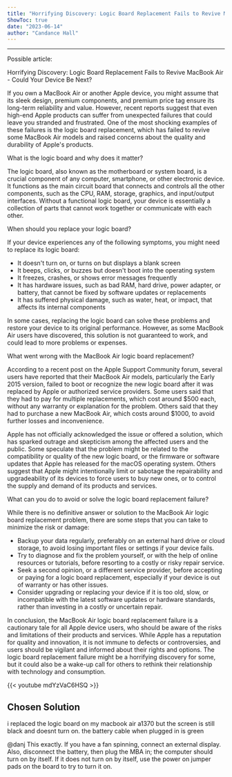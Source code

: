 ```yaml
---
title: "Horrifying Discovery: Logic Board Replacement Fails to Revive MacBook Air - Could Your Device Be Next?"
ShowToc: true 
date: "2023-06-14"
author: "Candance Hall"
---
```

*****
Possible article:

Horrifying Discovery: Logic Board Replacement Fails to Revive MacBook Air - Could Your Device Be Next?

If you own a MacBook Air or another Apple device, you might assume that its sleek design, premium components, and premium price tag ensure its long-term reliability and value. However, recent reports suggest that even high-end Apple products can suffer from unexpected failures that could leave you stranded and frustrated. One of the most shocking examples of these failures is the logic board replacement, which has failed to revive some MacBook Air models and raised concerns about the quality and durability of Apple's products.

What is the logic board and why does it matter?

The logic board, also known as the motherboard or system board, is a crucial component of any computer, smartphone, or other electronic device. It functions as the main circuit board that connects and controls all the other components, such as the CPU, RAM, storage, graphics, and input/output interfaces. Without a functional logic board, your device is essentially a collection of parts that cannot work together or communicate with each other.

When should you replace your logic board?

If your device experiences any of the following symptoms, you might need to replace its logic board:

- It doesn't turn on, or turns on but displays a blank screen
- It beeps, clicks, or buzzes but doesn't boot into the operating system
- It freezes, crashes, or shows error messages frequently
- It has hardware issues, such as bad RAM, hard drive, power adapter, or battery, that cannot be fixed by software updates or replacements
- It has suffered physical damage, such as water, heat, or impact, that affects its internal components

In some cases, replacing the logic board can solve these problems and restore your device to its original performance. However, as some MacBook Air users have discovered, this solution is not guaranteed to work, and could lead to more problems or expenses.

What went wrong with the MacBook Air logic board replacement?

According to a recent post on the Apple Support Community forum, several users have reported that their MacBook Air models, particularly the Early 2015 version, failed to boot or recognize the new logic board after it was replaced by Apple or authorized service providers. Some users said that they had to pay for multiple replacements, which cost around $500 each, without any warranty or explanation for the problem. Others said that they had to purchase a new MacBook Air, which costs around $1000, to avoid further losses and inconvenience.

Apple has not officially acknowledged the issue or offered a solution, which has sparked outrage and skepticism among the affected users and the public. Some speculate that the problem might be related to the compatibility or quality of the new logic board, or the firmware or software updates that Apple has released for the macOS operating system. Others suggest that Apple might intentionally limit or sabotage the repairability and upgradeability of its devices to force users to buy new ones, or to control the supply and demand of its products and services.

What can you do to avoid or solve the logic board replacement failure?

While there is no definitive answer or solution to the MacBook Air logic board replacement problem, there are some steps that you can take to minimize the risk or damage:

- Backup your data regularly, preferably on an external hard drive or cloud storage, to avoid losing important files or settings if your device fails.
- Try to diagnose and fix the problem yourself, or with the help of online resources or tutorials, before resorting to a costly or risky repair service.
- Seek a second opinion, or a different service provider, before accepting or paying for a logic board replacement, especially if your device is out of warranty or has other issues.
- Consider upgrading or replacing your device if it is too old, slow, or incompatible with the latest software updates or hardware standards, rather than investing in a costly or uncertain repair.

In conclusion, the MacBook Air logic board replacement failure is a cautionary tale for all Apple device users, who should be aware of the risks and limitations of their products and services. While Apple has a reputation for quality and innovation, it is not immune to defects or controversies, and users should be vigilant and informed about their rights and options. The logic board replacement failure might be a horrifying discovery for some, but it could also be a wake-up call for others to rethink their relationship with technology and consumption.

{{< youtube mdYzVaC6HSQ >}} 



## Chosen Solution
 i replaced the logic board on my macbook air a1370 but the screen is still black and doesnt turn on. the battery cable when plugged in is green

 @danj This exactly. If you have a fan spinning, connect an external display. Also, disconnect the battery, then plug the MBA in; the computer should turn on by itself. If it does not turn on by itself, use the power on jumper pads on the board to try to turn it on.




